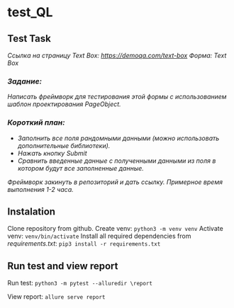 # test_QL

## Test Task
*Ссылка на страницу Text Box: https://demoqa.com/text-box*
*Форма: Text Box*
### *Задание:*
*Написать фреймворк для тестирования этой формы с использованием шаблон проектирования PageObject.*
### *Короткий план:*
+ *Заполнить все поля рандомными данными (можно использовать дополнительные библиотеки).*
+ *Нажать кнопку Submit*
+ *Сравнить введенные данные с полученными данными из поля в котором будут все заполненные данные.*

*Фреймворк закинуть в репозиторий и дать ссылку.*
*Примерное время выполнения 1-2 часа.*

## Instalation
Clone repository from github. 
Create venv: ```python3 -m venv venv```
Activate venv: ```venv/bin/activate```
Install all required dependencies from *requirements.txt*: ```pip3 install -r requirements.txt```

## Run test and view report
Run test: ```python3 -m pytest --alluredir \report```

View report: ```allure serve report```